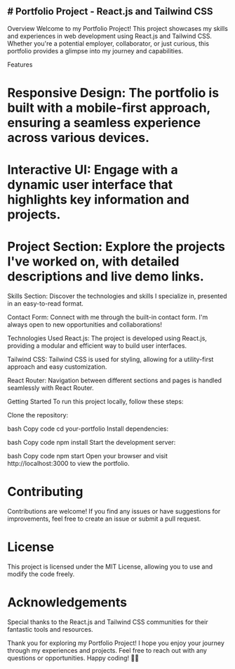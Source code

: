 ## # Portfolio Project - React.js and Tailwind CSS
Overview
Welcome to my Portfolio Project! This project showcases my skills and experiences in web development using React.js and Tailwind CSS. Whether you're a potential employer, collaborator, or just curious, this portfolio provides a glimpse into my journey and capabilities.

Features
# Responsive Design: The portfolio is built with a mobile-first approach, ensuring a seamless experience across various devices.

# Interactive UI: Engage with a dynamic user interface that highlights key information and projects.

# Project Section: Explore the projects I've worked on, with detailed descriptions and live demo links.

Skills Section: Discover the technologies and skills I specialize in, presented in an easy-to-read format.

Contact Form: Connect with me through the built-in contact form. I'm always open to new opportunities and collaborations!

Technologies Used
React.js: The project is developed using React.js, providing a modular and efficient way to build user interfaces.

Tailwind CSS: Tailwind CSS is used for styling, allowing for a utility-first approach and easy customization.

React Router: Navigation between different sections and pages is handled seamlessly with React Router.

Getting Started
To run this project locally, follow these steps:

Clone the repository:



bash
Copy code
cd your-portfolio
Install dependencies:

bash
Copy code
npm install
Start the development server:

bash
Copy code
npm start
Open your browser and visit http://localhost:3000 to view the portfolio.

# Contributing
Contributions are welcome! If you find any issues or have suggestions for improvements, feel free to create an issue or submit a pull request.

# License
This project is licensed under the MIT License, allowing you to use and modify the code freely.

# Acknowledgements
Special thanks to the React.js and Tailwind CSS communities for their fantastic tools and resources.

Thank you for exploring my Portfolio Project! I hope you enjoy your journey through my experiences and projects. Feel free to reach out with any questions or opportunities. Happy coding! 🚀✨






